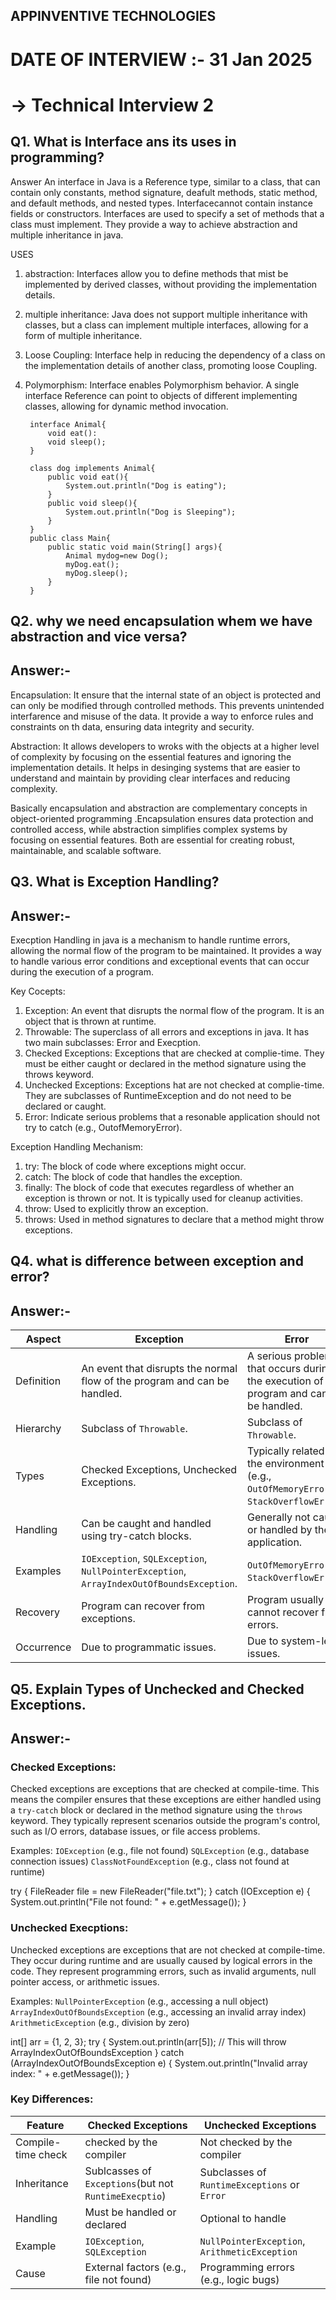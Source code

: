 ## APPINVENTIVE TECHNOLOGIES

# DATE OF INTERVIEW :- 31 Jan 2025

# -> Technical Interview 2

## Q1. What is Interface ans its uses in programming?
 Answer
An interface in Java is a Reference type, similar to a class, that can contain only constants, method signature, deafult methods, static method, and default methods, and nested types.
Interfacecannot contain instance fields or constructors.
Interfaces are used to specify a set of methods that a class must implement. They provide a way to achieve abstraction and multiple inheritance in java.

USES
1. abstraction: Interfaces allow you to define methods that mist be implemented by derived classes, without providing the implementation details.
2. multiple inheritance: Java does not support multiple inheritance with classes, but a class can implement multiple interfaces, allowing for a form of multiple inheritance.
3. Loose Coupling: Interface help in reducing the dependency of a class on the implementation details of another class, promoting loose Coupling.
4. Polymorphism: Interface enables Polymorphism behavior. A single interface Reference can point to objects of different implementing classes, allowing for dynamic method invocation.


        interface Animal{
            void eat():
            void sleep();
        }

        class dog implements Animal{
            public void eat(){
                System.out.println("Dog is eating");
            }
            public void sleep(){
                System.out.println("Dog is Sleeping");
            }
        }
        public class Main{
            public static void main(String[] args){
                Animal mydog=new Dog();
                myDog.eat();
                myDog.sleep();
            }
        }

## Q2. why we need encapsulation whem we have abstraction and vice versa?
## Answer:-

Encapsulation: It ensure that the internal state of an object is protected and can only be modified through controlled methods. This prevents unintended interfarence and misuse of the data. It provide a way to enforce rules and constraints on th data, ensuring data integrity and security.

Abstraction: It allows developers to wroks with the objects at a higher level of complexity by focusing on the essential features and ignoring the implementation details. It helps in desinging systems that are easier to understand and maintain by providing clear interfaces and reducing complexity.

Basically encapsulation and abstraction are complementary concepts in object-oriented programming .Encapsulation ensures data protection and controlled access, while abstraction simplifies complex systems by focusing on essential features. Both are essential for creating robust, maintainable, and  scalable software.


## Q3. What is Exception Handling?
## Answer:-
Execption Handling in java is a mechanism to handle runtime errors, allowing the normal flow of the program to be maintained. It provides a way to handle various error conditions and exceptional events that can occur during the execution of a program.

Key Cocepts:
1. Exception: An event that disrupts the normal flow of the program. It is an object that is thrown at runtime.
2. Throwable: The superclass of all errors and exceptions in java. It has two main subclasses: Error and Execption.
3. Checked Exceptions: Exceptions that are checked at complie-time. They must be either caught or declared in the method signature using the throws keyword.
4. Unchecked Exceptions: Exceptions hat are not checked at complie-time. They are subclasses of RuntimeException and do not need to be declared or caught.
5. Error: Indicate serious problems that a resonable application should not try to catch (e.g., OutofMemoryError).

Exception Handling Mechanism:
1. try: The block of code where exceptions might occur.
2. catch: The block of code that handles the exception.
3. finally: The block of code that executes regardless of whether an exception is thrown or not. It is typically used for cleanup activities.
4. throw: Used to explicitly throw an exception.
5. throws: Used in method signatures to declare that a method might throw exceptions.


## Q4. what is difference between exception and error?
## Answer:-
| Aspect            | Exception                                      | Error                                         |
|-------------------|------------------------------------------------|-----------------------------------------------|
| Definition        | An event that disrupts the normal flow of the program and can be handled. | A serious problem that occurs during the execution of a program and cannot be handled. |
| Hierarchy         | Subclass of `Throwable`.                       | Subclass of `Throwable`.                      |
| Types             | Checked Exceptions, Unchecked Exceptions.      | Typically related to the environment (e.g., `OutOfMemoryError`, `StackOverflowError`). |
| Handling          | Can be caught and handled using try-catch blocks. | Generally not caught or handled by the application. |
| Examples          | `IOException`, `SQLException`, `NullPointerException`, `ArrayIndexOutOfBoundsException`. | `OutOfMemoryError`, `StackOverflowError`.     |
| Recovery          | Program can recover from exceptions.           | Program usually cannot recover from errors.   |
| Occurrence        | Due to programmatic issues.                    | Due to system-level issues.                   |


## Q5. Explain Types of Unchecked and Checked Exceptions.
## Answer:-
### Checked Exceptions:
Checked exceptions are exceptions that are checked at compile-time. This means the compiler ensures that these exceptions are either handled using a `try-catch` block or declared in the method signature using the `throws` keyword.
They typically represent scenarios outside the program's control, such as I/O errors, database issues, or file access problems.

Examples:
`IOException` (e.g., file not found)
`SQLException` (e.g., database connection issues)
`ClassNotFoundException` (e.g., class not found at runtime)

try {
    FileReader file = new FileReader("file.txt");
} catch (IOException e) {
    System.out.println("File not found: " + e.getMessage());
}

### Unchecked  Execptions:
Unchecked exceptions are exceptions that are not checked at compile-time. They occur during runtime and are usually caused by logical errors in the code.
They represent programming errors, such as invalid arguments, null pointer access, or arithmetic issues.

Examples:
`NullPointerException` (e.g., accessing a null object)
`ArrayIndexOutOfBoundsException` (e.g., accessing an invalid array index)
`ArithmeticException` (e.g., division by zero)

int[] arr = {1, 2, 3};
try {
    System.out.println(arr[5]); // This will throw ArrayIndexOutOfBoundsException
} catch (ArrayIndexOutOfBoundsException e) {
    System.out.println("Invalid array index: " + e.getMessage());
}


### Key Differences:
|Feature             | Checked Exceptions               |Unchecked Exceptions    |
|--------------------|----------------------------------|------------------------|
|Compile-time check  |checked by the compiler           | Not checked by the compiler|
|Inheritance         |Sublcasses of `Exceptions`(but not `RuntimeExecptio`)|Subclasses of `RuntimeExceptions` or `Error`|
|Handling            | Must be handled or declared      | Optional to handle     |
|Example             | `IOException`, `SQLException`    | `NullPointerException`, `ArithmeticException`|
|Cause               | External factors (e.g., file not found)| Programming errors (e.g., logic bugs) |



